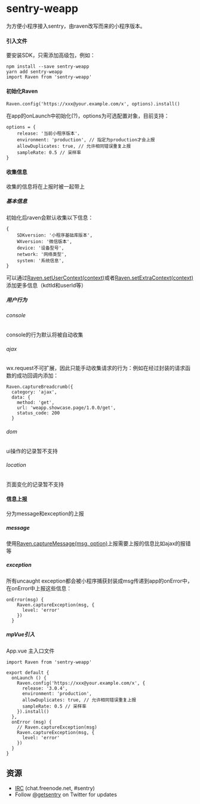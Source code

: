 # sentry-weapp

为方便小程序接入sentry，由raven改写而来的小程序版本。

#### 引入文件
要安装SDK，只需添加高级包，例如：

```
npm install --save sentry-weapp
yarn add sentry-weapp
import Raven from 'sentry-weapp'
```

#### 初始化Raven

```
Raven.config('https://xxx@your.example.com/x', options).install()
```
在app的onLaunch中初始化(?)，options为可选配置对象，目前支持：
```
options = {
    release: '当前小程序版本'，
    environment: 'production', // 指定为production才会上报
    allowDuplicates: true, // 允许相同错误重复上报
    sampleRate: 0.5 // 采样率
}
```
#### 收集信息
收集的信息将在上报时被一起带上
##### 基本信息
初始化后raven会默认收集以下信息：
```
{
    SDKversion: '小程序基础库版本',
    WXversion: '微信版本',
    device: '设备型号',
    network: '网络类型',
    system: '系统信息',
}
```
可以通过[Raven.setUserContext(context)](https://docs.sentry.io/learn/context/#capturing-the-user)或者[Raven.setExtraContext(context)](https://docs.sentry.io/learn/context/#extra-context)添加更多信息（kdtId和userId等）
##### 用户行为
###### console
console的行为默认将被自动收集
###### ajax
wx.request不可扩展，因此只能手动收集请求的行为：例如在经过封装的请求函数的成功回调内添加：
```
Raven.captureBreadcrumb({
  category: 'ajax',
  data: {
    method: 'get',
    url: 'weapp.showcase.page/1.0.0/get',
    status_code: 200
  }
```
###### dom
ui操作的记录暂不支持
###### location
页面变化的记录暂不支持
#### 信息上报
分为message和exception的上报
##### message
使用[Raven.captureMessage(msg, option)](https://docs.sentry.io/clients/javascript/usage/#capturing-messages)上报需要上报的信息比如ajax的报错等
##### exception
所有uncaught exception都会被小程序捕获封装成msg传递到app的onError中，在onError中上报这些信息：
```
onError(msg) {
    Raven.captureException(msg, {
      level: 'error'
    })
  }
```

##### mpVue引入
App.vue 主入口文件

```
import Raven from 'sentry-weapp'

export default {
  onLaunch () {
    Raven.config('https://xxx@your.example.com/x', {
      release: '3.0.4',
      environment: 'production',
      allowDuplicates: true, // 允许相同错误重复上报
      sampleRate: 0.5 // 采样率
    }).install()
  },
  onError (msg) {
    // Raven.captureException(msg)
    Raven.captureException(msg, {
      level: 'error'
    })
  }
}
```

## 资源

* [IRC](irc://chat.freenode.net/sentry) (chat.freenode.net, #sentry)
* Follow [@getsentry](https://twitter.com/getsentry) on Twitter for updates